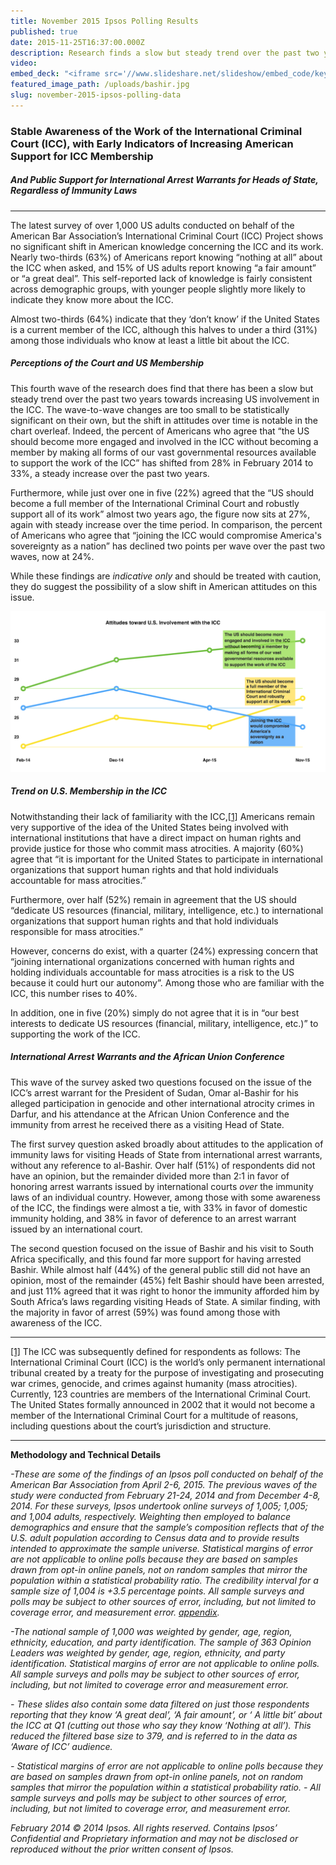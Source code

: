 ```yaml
---
title: November 2015 Ipsos Polling Results
published: true
date: 2015-11-25T16:37:00.000Z
description: Research finds a slow but steady trend over the past two years in favor of greater US involvement in the ICC.
video:
embed_deck: "<iframe src='//www.slideshare.net/slideshow/embed_code/key/dYQQ8aeP79MuRg' width='595' height='485' frameborder='0' marginwidth='0' marginheight='0' scrolling='no' style='border:1px solid #CCC; border-width:1px; margin-bottom:5px; max-width: 100%;' allowfullscreen=''></iframe>"
featured_image_path: /uploads/bashir.jpg
slug: november-2015-ipsos-polling-data
---
```



### Stable Awareness of the Work of the International Criminal Court (ICC), with Early Indicators of Increasing American Support for ICC Membership

##### And Public Support for International Arrest Warrants for Heads of State, Regardless of Immunity Laws

---

The latest survey of over 1,000 US adults conducted on behalf of the American Bar Association’s International Criminal Court (ICC) Project shows no significant shift in American knowledge concerning the ICC and its work. Nearly two-thirds (63%) of Americans report knowing “nothing at all” about the ICC when asked, and 15% of US adults report knowing “a fair amount” or “a great deal”. This self-reported lack of knowledge is fairly consistent across demographic groups, with younger people slightly more likely to indicate they know more about the ICC.

Almost two-thirds (64%) indicate that they ‘don’t know’ if the United States is a current member of the ICC, although this halves to under a third (31%) among those individuals who know at least a little bit about the ICC.

##### *Perceptions of the Court and US Membership*

This fourth wave of the research does find that there has been a slow but steady trend over the past two years towards increasing US involvement in the ICC. The wave-to-wave changes are too small to be statistically significant on their own, but the shift in attitudes over time is notable in the chart overleaf. Indeed, the percent of Americans who agree that “the US should become more engaged and involved in the ICC without becoming a member by making all forms of our vast governmental resources available to support the work of the ICC” has shifted from 28% in February 2014 to 33%, a steady increase over the past two years.

Furthermore, while just over one in five (22%) agreed that the “US should become a full member of the International Criminal Court and robustly support all of its work” almost two years ago, the figure now sits at 27%, again with steady increase over the time period. In comparison, the percent of Americans who agree that “joining the ICC would compromise America's sovereignty as a nation” has declined two points per wave over the past two waves, now at 24%.

While these findings are *indicative only* and should be treated with caution, they do suggest the possibility of a slow shift in American attitudes on this issue.

![Trend on U.S. Membership in the ICC](/uploads/1448469265939_Ipsos_Tracking_US-ICC.png)

##### *Trend on U.S. Membership in the ICC*

Notwithstanding their lack of familiarity with the ICC,[[1]](file:///C:/Users/ABALoaner/Downloads/Ipsos%20ABA%20ICC%20Factum%2011.21.15.docx#_ftn1) Americans remain very supportive of the idea of the United States being involved with international institutions that have a direct impact on human rights and provide justice for those who commit mass atrocities. A majority (60%) agree that “it is important for the United States to participate in international organizations that support human rights and that hold individuals accountable for mass atrocities.”

Furthermore, over half (52%) remain in agreement that the US should “dedicate US resources (financial, military, intelligence, etc.) to international organizations that support human rights and that hold individuals responsible for mass atrocities.”

However, concerns do exist, with a quarter (24%) expressing concern that “joining international organizations concerned with human rights and holding individuals accountable for mass atrocities is a risk to the US because it could hurt our autonomy”. Among those who are familiar with the ICC, this number rises to 40%.

In addition, one in five (20%) simply do not agree that it is in “our best interests to dedicate US resources (financial, military, intelligence, etc.)” to supporting the work of the ICC.

##### *International Arrest Warrants and the African Union Conference*

This wave of the survey asked two questions focused on the issue of the ICC’s arrest warrant for the President of Sudan, Omar al-Bashir for his alleged participation in genocide and other international atrocity crimes in Darfur, and his attendance at the African Union Conference and the immunity from arrest he received there as a visiting Head of State.

The first survey question asked broadly about attitudes to the application of immunity laws for visiting Heads of State from international arrest warrants, without any reference to al-Bashir. Over half (51%) of respondents did not have an opinion, but the remainder divided more than 2:1 in favor of honoring arrest warrants issued by international courts *over* the immunity laws of an individual country. However, among those with some awareness of the ICC, the findings were almost a tie, with 33% in favor of domestic immunity holding, and 38% in favor of deference to an arrest warrant issued by an international court.

The second question focused on the issue of Bashir and his visit to South Africa specifically, and this found far more support for having arrested Bashir. While almost half (44%) of the general public still did not have an opinion, most of the remainder (45%) felt Bashir should have been arrested, and just 11% agreed that it was right to honor the immunity afforded him by South Africa’s laws regarding visiting Heads of State. A similar finding, with the majority in favor of arrest (59%) was found among those with awareness of the ICC.

---

[[1]](file:///C:/Users/ABALoaner/Downloads/Ipsos%20ABA%20ICC%20Factum%2011.21.15.docx#_ftnref1) The ICC was subsequently defined for respondents as follows: The International Criminal Court (ICC) is the world’s only permanent international tribunal created by a treaty for the purpose of investigating and prosecuting war crimes, genocide, and crimes against humanity (mass atrocities). Currently, 123 countries are members of the International Criminal Court. The United States formally announced in 2002 that it would not become a member of the International Criminal Court for a multitude of reasons, including questions about the court’s jurisdiction and structure.

---

**Methodology and Technical Details**

*-These are some of the findings of an Ipsos poll conducted on behalf of the American Bar Association from April 2-6, 2015. The previous waves of the study were conducted from February 21-24, 2014 and from December 4-8, 2014. For these surveys, Ipsos undertook online surveys of 1,005; 1,005; and 1,004 adults, respectively. Weighting then employed to balance demographics and ensure that the sample’s composition reflects that of the U.S. adult population according to Census data and to provide results intended to approximate the sample universe. Statistical margins of error are not applicable to online polls because they are based on samples drawn from opt-in online panels, not on random samples that mirror the population within a statistical probability ratio. The credibility interval for a sample size of 1,004 is +3.5 percentage points. All sample surveys and polls may be subject to other sources of error, including, but not limited to coverage error, and measurement error. [appendix](http://www.international-criminal-justice-today.org/ipsos-appendix/).*

*-The national sample of 1,000 was weighted by gender, age, region, ethnicity, education, and party identification. The sample of 363 Opinion Leaders was weighted by gender, age, region, ethnicity, and party identification. Statistical margins of error are not applicable to online polls. All sample surveys and polls may be subject to other sources of error, including, but not limited to coverage error and measurement error.*

*- These slides also contain some data filtered on just those respondents reporting that they know ‘A great deal’, ‘A fair amount’, or ‘ A little bit’ about the ICC at Q1 (cutting out those who say they know ‘Nothing at all’). This reduced the filtered base size to 379, and is referred to in the data as ‘Aware of ICC’ audience.*

*- Statistical margins of error are not applicable to online polls because they are based on samples drawn from opt-in online panels, not on random samples that mirror the population within a statistical probability ratio.* *- All sample surveys and polls may be subject to other sources of error, including, but not limited to coverage error, and measurement error.*

*February 2014 &copy; 2014 Ipsos. All rights reserved. Contains Ipsos’ Confidential and Proprietary information and may not be disclosed or reproduced without the prior written consent of Ipsos.*